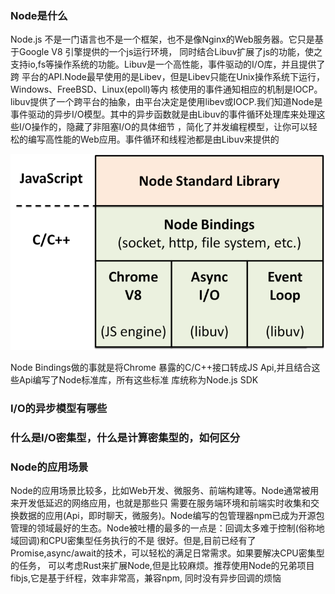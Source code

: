 ### Node是什么

Node.js 不是一门语言也不是一个框架，也不是像Nginx的Web服务器。它只是基于Google V8 引擎提供的一个js运行环境，
同时结合Libuv扩展了js的功能，使之支持io,fs等操作系统的功能。Libuv是一个高性能，事件驱动的I/O库，并且提供了跨
平台的API.Node最早使用的是Libev，但是Libev只能在Unix操作系统下运行，Windows、FreeBSD、Linux(epoll)等内
核使用的事件通知相应的机制是IOCP。libuv提供了一个跨平台的抽象，由平台决定是使用libev或IOCP.我们知道Node是
事件驱动的异步I/O模型。其中的异步函数就是由Libuv的事件循环处理库来处理这些I/O操作的，隐藏了非阻塞I/O的具体细节
，简化了并发编程模型，让你可以轻松的编写高性能的Web应用。事件循环和线程池都是由Libuv来提供的

![node结构](../img/node_struct.png)

Node Bindings做的事就是将Chrome 暴露的C/C++接口转成JS Api,并且结合这些Api编写了Node标准库，所有这些标准
库统称为Node.js SDK

### I/O的异步模型有哪些

### 什么是I/O密集型，什么是计算密集型的，如何区分

### Node的应用场景
Node的应用场景比较多，比如Web开发、微服务、前端构建等。Node通常被用来开发低延迟的网络应用，也就是那些只
需要在服务端环境和前端实时收集和交换数据的应用(Api，即时聊天，微服务)。Node编写的包管理器npm已成为开源包
管理的领域最好的生态。Node被吐槽的最多的一点是：回调太多难于控制(俗称地域回调)和CPU密集型任务执行的不是
很好。但是,目前已经有了Promise,async/await的技术，可以轻松的满足日常需求。如果要解决CPU密集型的任务，
可以考虑Rust来扩展Node,但是比较麻烦。推荐使用Node的兄弟项目fibjs,它是基于纤程，效率非常高，兼容npm,
同时没有异步回调的烦恼

